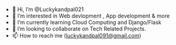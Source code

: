 - 👋 Hi, I’m @Luckykandpal021
- 👀 I’m interested in Web devlopment , App development & more
- 🌱 I’m currently learning Cloud Computing and Django/Flask
- 💞️ I’m looking to collaborate on Tech Related Projects.
- 📫 How to reach me (luckykandpal091@gmail.com)

<!---
Luckykandpal021/Luckykandpal021 is a ✨ special ✨ repository because its `README.md` (this file) appears on your GitHub profile.
You can click the Preview link to take a look at your changes.
--->
